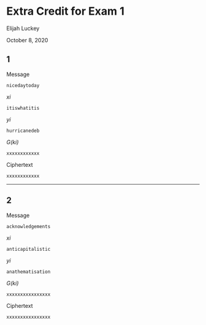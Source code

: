 # Extra Credit for Exam 1

Elijah Luckey

October 8, 2020

## 1

Message

    nicedaytoday

*xi*

    itiswhatitis

*yi*

    hurricanedeb

*G(ki)*

    xxxxxxxxxxxx

Ciphertext

    xxxxxxxxxxxx

---

## 2

Message

    acknowledgements

*xi*

    anticapitalistic

*yi*

    anathematisation

*G(ki)*

    xxxxxxxxxxxxxxxx

Ciphertext

    xxxxxxxxxxxxxxxx